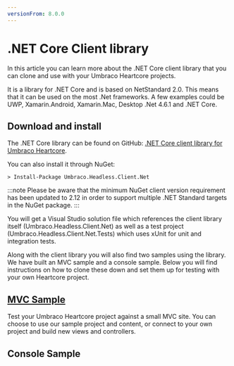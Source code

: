 ```yaml
---
versionFrom: 8.0.0
---
```


# .NET Core Client library

In this article you can learn more about the .NET Core client library that you can clone and use with your Umbraco Heartcore projects.

It is a library for .NET Core and is based on NetStandard 2.0. This means that it can be used on the most .Net frameworks. A few examples could be UWP, Xamarin.Android, Xamarin.Mac, Desktop .Net 4.6.1 and .NET Core.

## Download and install

The .NET Core library can be found on GitHub: [.NET Core client library for Umbraco Heartcore](https://github.com/umbraco/Umbraco.Headless.Client.Net). 

You can also install it through NuGet:

```
> Install-Package Umbraco.Headless.Client.Net
```

:::note
Please be aware that the minimum NuGet client version requirement has been updated to 2.12 in order to support multiple .NET Standard targets in the NuGet package.
:::

You will get a Visual Studio solution file which references the client library itself (Umbraco.Headless.Client.Net) as well as a test project (Umbraco.Headless.Client.Net.Tests) which uses xUnit for unit and integration tests.

Along with the client library you will also find two samples using the library. We have built an MVC sample and a console sample. Below you will find instructions on how to clone these down and set them up for testing with your own Heartcore project.

## [MVC Sample](MVC-Sample)

Test your Umbraco Heartcore project against a small MVC site. You can choose to use our sample project and content, or connect to your own project and build new views and controllers. 

## Console Sample

